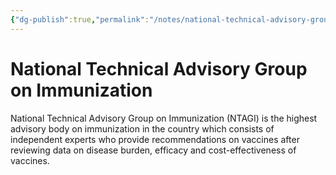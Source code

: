 ```yaml
---
{"dg-publish":true,"permalink":"/notes/national-technical-advisory-group-on-immunization/"}
---
```


# National Technical Advisory Group on Immunization

National Technical Advisory Group on Immunization (NTAGI) is the highest advisory body on immunization in the country which consists of independent experts who provide recommendations on vaccines after reviewing data on disease burden, efficacy and cost-effectiveness of vaccines.